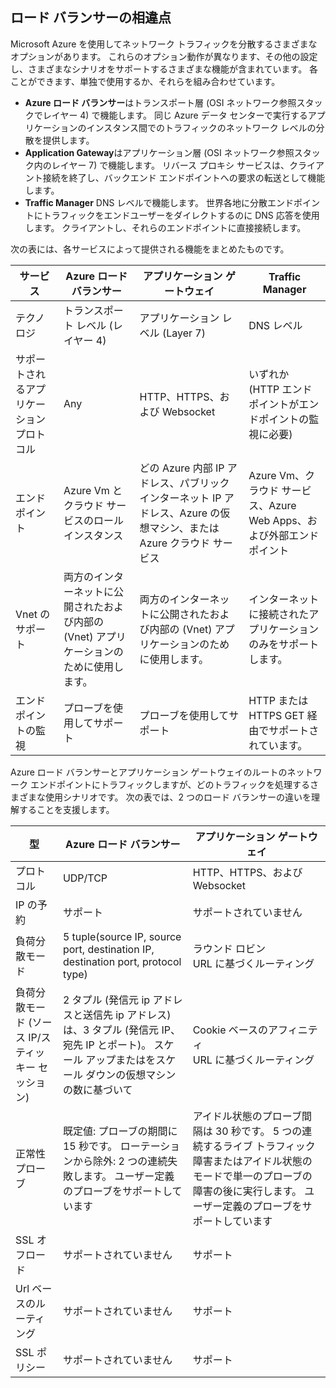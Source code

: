## <a name="load-balancer-differences"></a>ロード バランサーの相違点

Microsoft Azure を使用してネットワーク トラフィックを分散するさまざまなオプションがあります。 これらのオプション動作が異なります、その他の設定し、さまざまなシナリオをサポートするさまざまな機能が含まれています。 各ことができます、単独で使用するか、それらを組み合わせています。

* **Azure ロード バランサー**はトランスポート層 (OSI ネットワーク参照スタックでレイヤー 4) で機能します。 同じ Azure データ センターで実行するアプリケーションのインスタンス間でのトラフィックのネットワーク レベルの分散を提供します。
* **Application Gateway**はアプリケーション層 (OSI ネットワーク参照スタック内のレイヤー 7) で機能します。 リバース プロキシ サービスは、クライアント接続を終了し、バックエンド エンドポイントへの要求の転送として機能します。
* **Traffic Manager** DNS レベルで機能します。  世界各地に分散エンドポイントにトラフィックをエンドユーザーをダイレクトするのに DNS 応答を使用します。 クライアントし、それらのエンドポイントに直接接続します。

次の表には、各サービスによって提供される機能をまとめたものです。

| サービス | Azure ロード バランサー | アプリケーション ゲートウェイ | Traffic Manager |
| --- | --- | --- | --- |
| テクノロジ |トランスポート レベル (レイヤー 4) |アプリケーション レベル (Layer 7) |DNS レベル |
| サポートされるアプリケーション プロトコル |Any |HTTP、HTTPS、および Websocket |いずれか (HTTP エンドポイントがエンドポイントの監視に必要) |
| エンドポイント |Azure Vm とクラウド サービスのロール インスタンス |どの Azure 内部 IP アドレス、パブリック インターネット IP アドレス、Azure の仮想マシン、または Azure クラウド サービス |Azure Vm、クラウド サービス、Azure Web Apps、および外部エンドポイント |
| Vnet のサポート |両方のインターネットに公開されたおよび内部の (Vnet) アプリケーションのために使用します。 |両方のインターネットに公開されたおよび内部の (Vnet) アプリケーションのために使用します。 |インターネットに接続されたアプリケーションのみをサポートします。 |
| エンドポイントの監視 |プローブを使用してサポート |プローブを使用してサポート |HTTP または HTTPS GET 経由でサポートされています。 |

Azure ロード バランサーとアプリケーション ゲートウェイのルートのネットワーク エンドポイントにトラフィックしますが、どのトラフィックを処理するさまざまな使用シナリオです。 次の表では、2 つのロード バランサーの違いを理解することを支援します。

| 型 | Azure ロード バランサー | アプリケーション ゲートウェイ |
| --- | --- | --- |
| プロトコル |UDP/TCP |HTTP、HTTPS、および Websocket |
| IP の予約 |サポート |サポートされていません |
| 負荷分散モード |5 tuple(source IP, source port, destination IP, destination port, protocol type) |ラウンド ロビン<br>URL に基づくルーティング |
| 負荷分散モード (ソース IP/スティッキー セッション) |2 タプル (発信元 ip アドレスと送信先 ip アドレス) は、3 タプル (発信元 IP、宛先 IP とポート)。 スケール アップまたはをスケール ダウンの仮想マシンの数に基づいて |Cookie ベースのアフィニティ<br>URL に基づくルーティング |
| 正常性プローブ |既定値: プローブの期間に 15 秒です。 ローテーションから除外: 2 つの連続失敗します。 ユーザー定義のプローブをサポートしています |アイドル状態のプローブ間隔は 30 秒です。 5 つの連続するライブ トラフィック障害またはアイドル状態のモードで単一のプローブの障害の後に実行します。 ユーザー定義のプローブをサポートしています |
| SSL オフロード |サポートされていません |サポート |
| Url ベースのルーティング | サポートされていません | サポート|
| SSL ポリシー | サポートされていません | サポート|
